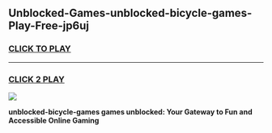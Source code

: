 
## Unblocked-Games-unblocked-bicycle-games-Play-Free-jp6uj
<h3>
<a href="https://premium76.site?title=unblocked-bicycle-games&ref=23A">CLICK TO PLAY</a></h3>
<hr>

<h3>
<a href="https://premium76.site?title=unblocked-bicycle-games&ref=23A">CLICK 2 PLAY</a>
  
</h3>

<a href="https://premium76.site?title=unblocked-bicycle-games&ref=23A"><img src="https://clearcache.store/games.png"></a>


**unblocked-bicycle-games games unblocked: Your Gateway to Fun and Accessible Online Gaming**
